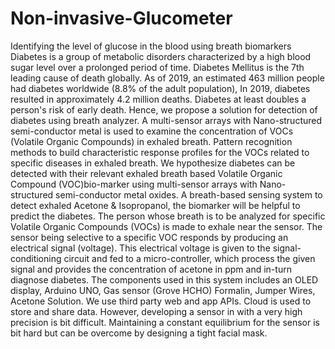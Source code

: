 # Non-invasive-Glucometer
Identifying the level of glucose in the blood using breath biomarkers Diabetes is a group of metabolic disorders characterized by a high blood sugar level over a prolonged period of time. Diabetes Mellitus is the 7th leading cause of death globally. As of 2019, an estimated 463 million people had diabetes worldwide (8.8% of the adult population), In 2019, diabetes resulted in approximately 4.2 million deaths. Diabetes at least doubles a person's risk of early death. Hence, we propose a solution for detection of diabetes using breath analyzer.  A multi-sensor arrays with Nano-structured semi-conductor metal is used to examine the concentration of VOCs (Volatile Organic Compounds) in exhaled breath. Pattern recognition methods to build characteristic response profiles for the VOCs related to specific diseases in exhaled breath. We hypothesize diabetes can be detected with their relevant exhaled breath based Volatile Organic Compound (VOC)bio-marker using multi-sensor arrays with Nano-structured semi-conductor metal oxides. A breath-based sensing system to detect exhaled Acetone & Isopropanol, the biomarker will be helpful to predict the diabetes. The person whose breath is to be analyzed for specific Volatile Organic Compounds (VOCs) is made to exhale near the sensor. The sensor being selective to a specific VOC responds by producing an electrical signal (voltage). This electrical voltage is given to the signal-conditioning circuit and fed to a micro-controller, which process the given signal and provides the concentration of acetone in ppm and in-turn diagnose diabetes. The components used in this system includes an OLED display, Arduino UNO, Gas sensor (Grove HCHO) Formalin, Jumper Wires, Acetone Solution. We use third party web and app APIs. Cloud is used to store and share data. However, developing a sensor in with a very high precision is bit difficult. Maintaining a constant equilibrium for the sensor is bit hard but can be overcome by designing a tight facial mask.
